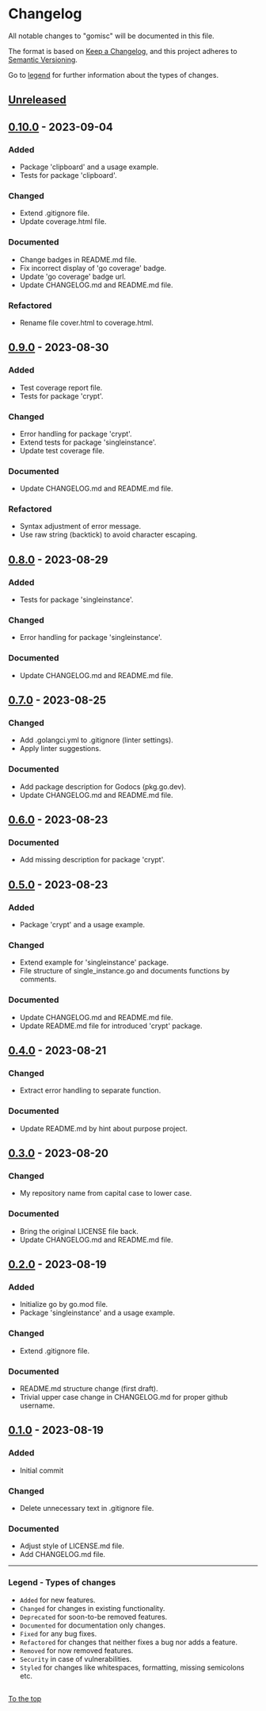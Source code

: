 #####

# Changelog

All notable changes to "gomisc" will be documented in this file.

The format is based on [Keep a Changelog](https://keepachangelog.com/en/1.0.0/),
and this project adheres to [Semantic Versioning](https://semver.org/spec/v2.0.0.html).

Go to [legend](#legend---types-of-changes) for further information about the types of changes.

## [Unreleased]

## [0.10.0] - 2023-09-04

### Added

- Package 'clipboard' and a usage example.
- Tests for package 'clipboard'.

### Changed

- Extend .gitignore file.
- Update coverage.html file.

### Documented

- Change badges in README.md file.
- Fix incorrect display of 'go coverage' badge.
- Update 'go coverage' badge url.
- Update CHANGELOG.md and README.md file.

### Refactored

- Rename file cover.html to coverage.html.

## [0.9.0] - 2023-08-30

### Added

- Test coverage report file.
- Tests for package 'crypt'.

### Changed

- Error handling for package 'crypt'.
- Extend tests for package 'singleinstance'.
- Update test coverage file.

### Documented

- Update CHANGELOG.md and README.md file.

### Refactored

- Syntax adjustment of error message.
- Use raw string (backtick) to avoid character escaping.

## [0.8.0] - 2023-08-29

### Added

- Tests for package 'singleinstance'.

### Changed

- Error handling for package 'singleinstance'.

### Documented

- Update CHANGELOG.md and README.md file.

## [0.7.0] - 2023-08-25

### Changed

- Add .golangci.yml to .gitignore (linter settings).
- Apply linter suggestions.

### Documented

- Add package description for Godocs (pkg.go.dev).
- Update CHANGELOG.md and README.md file.

## [0.6.0] - 2023-08-23

### Documented

- Add missing description for package 'crypt'.

## [0.5.0] - 2023-08-23

### Added

- Package 'crypt' and a usage example.

### Changed

- Extend example for 'singleinstance' package.
- File structure of single_instance.go and documents functions by comments.

### Documented

- Update CHANGELOG.md and README.md file.
- Update README.md file for introduced 'crypt' package.

## [0.4.0] - 2023-08-21

### Changed

- Extract error handling to separate function.

### Documented

- Update README.md by hint about purpose project.

## [0.3.0] - 2023-08-20

### Changed

- My repository name from capital case to lower case.

### Documented

- Bring the original LICENSE file back.
- Update CHANGELOG.md and README.md file.

## [0.2.0] - 2023-08-19

### Added

- Initialize go by go.mod file.
- Package 'singleinstance' and a usage example.

### Changed

- Extend .gitignore file.

### Documented

- README.md structure change (first draft).
- Trivial upper case change in CHANGELOG.md for proper github username.

## [0.1.0] - 2023-08-19

### Added

- Initial commit

### Changed

- Delete unnecessary text in .gitignore file.

### Documented

- Adjust style of LICENSE.md file.
- Add CHANGELOG.md file.

[Unreleased]: https://github.com/sven-seyfert/gomisc/compare/v0.10.0...HEAD
[0.10.0]: https://github.com/sven-seyfert/gomisc/compare/v0.9.0...v0.10.0
[0.9.0]: https://github.com/sven-seyfert/gomisc/compare/v0.8.0...v0.9.0
[0.8.0]: https://github.com/sven-seyfert/gomisc/compare/v0.7.0...v0.8.0
[0.7.0]: https://github.com/sven-seyfert/gomisc/compare/v0.6.0...v0.7.0
[0.6.0]: https://github.com/sven-seyfert/gomisc/compare/v0.5.0...v0.6.0
[0.5.0]: https://github.com/sven-seyfert/gomisc/compare/v0.4.0...v0.5.0
[0.4.0]: https://github.com/sven-seyfert/gomisc/compare/v0.3.0...v0.4.0
[0.3.0]: https://github.com/sven-seyfert/gomisc/compare/v0.2.0...v0.3.0
[0.2.0]: https://github.com/sven-seyfert/gomisc/compare/v0.1.0...v0.2.0
[0.1.0]: https://github.com/sven-seyfert/gomisc/releases/tag/v0.1.0

---

### Legend - Types of changes

- `Added` for new features.
- `Changed` for changes in existing functionality.
- `Deprecated` for soon-to-be removed features.
- `Documented` for documentation only changes.
- `Fixed` for any bug fixes.
- `Refactored` for changes that neither fixes a bug nor adds a feature.
- `Removed` for now removed features.
- `Security` in case of vulnerabilities.
- `Styled` for changes like whitespaces, formatting, missing semicolons etc.

##

[To the top](#)
